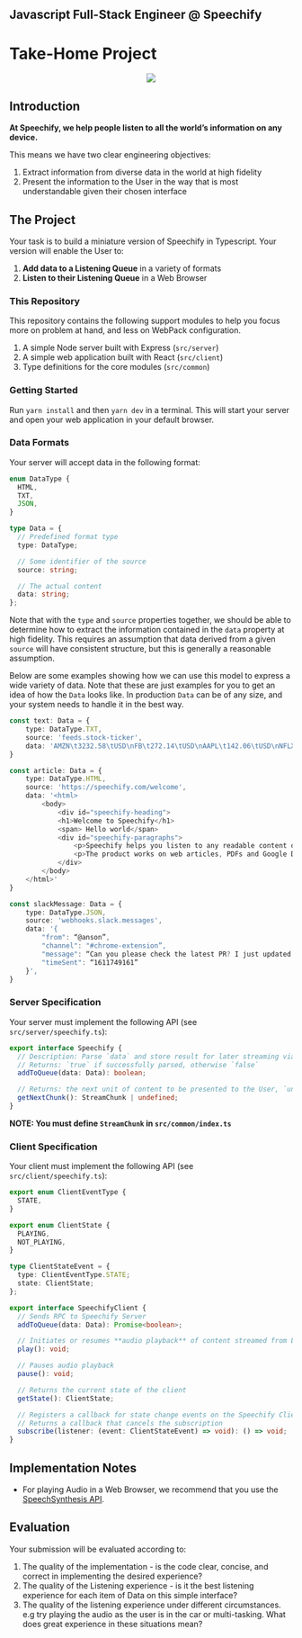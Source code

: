 ## Javascript Full-Stack Engineer @ Speechify

# Take-Home Project

<div style="text-align:center"><img src="https://slack-imgs.com/?c=1&o1=ro&url=https%3A%2F%2Fd3v0px0pttie1i.cloudfront.net%2Fuploads%2Fuser%2Flogo%2F1067928%2Fopengraph_f50024ae.png%3Fsource%3Dopengraph"/></div>

## Introduction

**At Speechify, we help people listen to all the world’s information on any device.**

This means we have two clear engineering objectives:

1. Extract information from diverse data in the world at high fidelity
2. Present the information to the User in the way that is most understandable given their chosen interface

## The Project

Your task is to build a miniature version of Speechify in Typescript. Your version will enable the User to:

1. **Add data to a Listening Queue** in a variety of formats
2. **Listen to their Listening Queue** in a Web Browser

### This Repository

This repository contains the following support modules to help you focus more on problem at hand, and less on WebPack configuration.

1. A simple Node server built with Express (`src/server`)
1. A simple web application built with React (`src/client`)
1. Type definitions for the core modules (`src/common`)

### Getting Started

Run `yarn install` and then `yarn dev` in a terminal. This will start your server and open your web application in your default browser.

### Data Formats

Your server will accept data in the following format:

```typescript
enum DataType {
  HTML,
  TXT,
  JSON,
}

type Data = {
  // Predefined format type
  type: DataType;

  // Some identifier of the source
  source: string;

  // The actual content
  data: string;
};
```

Note that with the `type` and `source` properties together, we should be able to determine how to extract the information contained in the `data` property at high fidelity. This requires an assumption that data derived from a given `source` will have consistent structure, but this is generally a reasonable assumption.

Below are some examples showing how we can use this model to express a wide variety of data. Note that these are just examples for you to get an idea of how the `Data` looks like. In production `Data` can be of any size, and your system needs to handle it in the best way.

```typescript
const text: Data = {
    type: DataType.TXT,
    source: 'feeds.stock-ticker',
    data: 'AMZN\t3232.58\tUSD\nFB\t272.14\tUSD\nAAPL\t142.06\tUSD\nNFLX\t523.28\tUSD'
}

const article: Data = {
    type: DataType.HTML,
    source: 'https://speechify.com/welcome',
    data: '<html>
        <body>
            <div id="speechify-heading">
            <h1>Welcome to Speechify</h1>
            <span> Hello world</span>
            <div id="speechify-paragraphs">
                <p>Speechify helps you listen to any readable content on the web.</p>
                <p>The product works on web articles, PDFs and Google Docs.</p>
            </div>
        </body>
    </html>'
}

const slackMessage: Data = {
    type: DataType.JSON,
    source: 'webhooks.slack.messages',
    data: '{
        "from": “@anson”,
        "channel": "#chrome-extension”,
        "message": “Can you please check the latest PR? I just updated the API",
        "timeSent": “1611749161”
    }',
}
```

### Server Specification

Your server must implement the following API (see `src/server/speechify.ts`):

```typescript
export interface Speechify {
  // Description: Parse `data` and store result for later streaming via getNextChunk()
  // Returns: `true` if successfully parsed, otherwise `false`
  addToQueue(data: Data): boolean;

  // Returns: the next unit of content to be presented to the User, `undefined` if there is none
  getNextChunk(): StreamChunk | undefined;
}
```

**NOTE: You must define `StreamChunk` in `src/common/index.ts`**

### Client Specification

Your client must implement the following API (see `src/client/speechify.ts`):

```typescript
export enum ClientEventType {
  STATE,
}

export enum ClientState {
  PLAYING,
  NOT_PLAYING,
}

type ClientStateEvent = {
  type: ClientEventType.STATE;
  state: ClientState;
};

export interface SpeechifyClient {
  // Sends RPC to Speechify Server
  addToQueue(data: Data): Promise<boolean>;

  // Initiates or resumes **audio playback** of content streamed from Listening Queue
  play(): void;

  // Pauses audio playback
  pause(): void;

  // Returns the current state of the client
  getState(): ClientState;

  // Registers a callback for state change events on the Speechify Client
  // Returns a callback that cancels the subscription
  subscribe(listener: (event: ClientStateEvent) => void): () => void;
}
```

## Implementation Notes

- For playing Audio in a Web Browser, we recommend that you use the [SpeechSynthesis API](https://developer.mozilla.org/en-US/docs/Web/API/SpeechSynthesis).

## Evaluation

Your submission will be evaluated according to:

1. The quality of the implementation - is the code clear, concise, and correct in implementing the desired experience?
2. The quality of the Listening experience - is it the best listening experience for each item of Data on this simple interface?
3. The quality of the listening experience under different circumstances. e.g try playing the audio as the user is in the car or multi-tasking. What does great experience in these situations mean?
